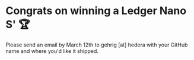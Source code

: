 # Congrats on winning a Ledger Nano S' 🏆

Please send an email by March 12th to gehrig [at] hedera with your GitHub name and where you'd like it shipped. 
